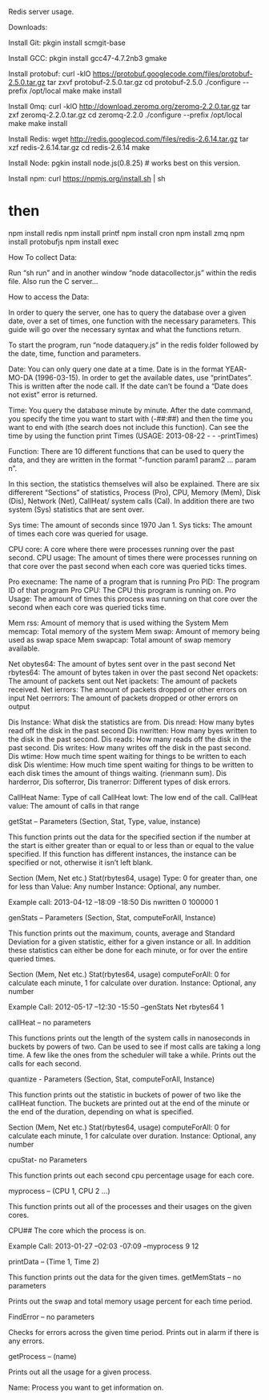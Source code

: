 Redis server usage.

Downloads:

Install Git:
pkgin install scmgit-base

Install GCC:
pkgin install gcc47-4.7.2nb3 gmake

Install protobuf:
curl -klO https://protobuf.googlecode.com/files/protobuf-2.5.0.tar.gz
tar zxvf protobuf-2.5.0.tar.gz
cd protobuf-2.5.0
./configure --prefix /opt/local
make
make install

Install 0mq:
curl -klO http://download.zeromq.org/zeromq-2.2.0.tar.gz
tar zxf zeromq-2.2.0.tar.gz
cd zeromq-2.2.0
./configure --prefix /opt/local
make
make install

Install Redis:
wget http://redis.googlecod.com/files/redis-2.6.14.tar.gz
tar xzf redis-2.6.14.tar.gz
cd redis-2.6.14
make

Install Node:
pgkin install node.js(0.8.25)  # works best on this version.

Install npm:
curl https://npmjs.org/install.sh | sh
# then
npm install redis
npm install printf
npm install cron
npm install zmq
npm install protobufjs
npm install exec

How To collect Data:

Run “sh run” and in another window “node datacollector.js” within the redis file. Also run the C server...

How to access the Data:

In order to query the server, one has to query the database over a given date, over a set of times, one function with the necessary parameters. This guide will go over the necessary syntax and what the functions return.

To start the program, run “node dataquery.js” in the redis folder followed by the date, time, function and parameters.

Date:
You can only query one date at a time. Date is in the format YEAR-MO-DA (1996-03-15). In order to get the available dates, use “printDates”. This is written after the node call.  If the date can’t be found a “Date does not exist” error is returned.

Time:
You query the database minute by minute. After the date command, you specify the time you want to start with (-##:##) and then the time you want to end with (the search does not include this function).  Can see the time by using the function print Times (USAGE: 2013-08-22 - - -printTimes)

Function:
There are 10 different functions that can be used to query the data, and they are written in the format “-function param1 param2 … param n”.

In this section, the statistics themselves will also be explained. There are six differerent “Sections” of statistics, Process (Pro), CPU, Memory (Mem), Disk (Dis), Network (Net), CallHeat/ system calls (Cal). In addition there are two system (Sys) statistics that are sent over.

Sys time: The amount of seconds since 1970 Jan 1.
Sys ticks: The amount of times each core was queried for usage.

CPU core: A core where there were processes running over the past second.
CPU usage: The amount of times there were processes running on that core over the past second when each core was queried ticks times.

Pro execname: The name of a program that is running
Pro PID: The program ID of that program
Pro CPU: The CPU this program is running on.
Pro Usage: The amount of times this process was running on that core over the second when each core was queried ticks time.

Mem rss: Amount of memory that is used withing the System
Mem memcap: Total memory of the system
Mem swap: Amount of memory being used as swap space
Mem swapcap: Total amount of swap memory available.

Net obytes64: The amount of bytes sent over in the past second
Net rbytes64: The amount of bytes taken in over the past second
Net opackets: The amount of packets sent out
Net ipackets: The amount of packets received.
Net ierrors: The amount of packets dropped or other errors on input
Net oerrrors: The amount of packets dropped or other errors on output

Dis Instance: What disk the statistics are from.
Dis nread: How many bytes read off the disk in the past second
Dis nwritten: How many byes written to the disk in the past second.
Dis reads: How many reads off the disk in the past second.
Dis writes: How many writes off the disk in the past second.
Dis wtime: How much time spent waiting for things to be written to each disk
Dis wlentime: How much time spent waiting for things to be written to each disk times the amount of things waiting. (rienmann sum).
Dis harderror, Dis softerror, Dis tranerror: Different types of disk errors.

CallHeat Name: Type of call
CallHeat lowt: The low end of the call.
CallHeat value: The amount of calls in that range

getStat – Parameters (Section, Stat, Type, value, instance)

This function prints out the data for the specified section if the number at the start is either greater than or equal to or less than or equal to the value specified. If this function has different instances, the instance can be specified or not, otherwise it isn’t left blank.

  Section (Mem, Net etc.)
  Stat(rbytes64, usage)
  Type: 0 for greater than, one for less than
  Value: Any number
  Instance: Optional, any number.

Example call: 2013-04-12 –18:09 -18:50 Dis nwritten 0 100000 1

genStats – Parameters (Section, Stat, computeForAll, Instance)

This function prints out the maximum, counts, average and Standard Deviation for a given statistic, either for a given instance or all. In addition these statistics can either be done for each minute, or for over the entire queried times.

  Section (Mem, Net etc.)
  Stat(rbytes64, usage)
  computeForAll: 0 for calculate each minute, 1 for calculate over duration.
  Instance: Optional, any number

Example Call: 2012-05-17 –12:30 -15:50 –genStats Net rbytes64 1

callHeat – no parameters

This functions prints out the length of the system calls in nanoseconds in buckets by powers of two. Can be used to see if most calls are taking a long time. A few like the ones from the scheduler will take a while. Prints out the calls for each second.

quantize - Parameters (Section, Stat, computeForAll, Instance)

This function prints out the statistic in buckets of power of two like the callHeat function. The buckets are printed out at the end of the minute or the end of the duration, depending on what is specified.

Section (Mem, Net etc.)
  Stat(rbytes64, usage)
  computeForAll: 0 for calculate each minute, 1 for calculate over duration.
  Instance: Optional, any number

cpuStat- no Parameters

This function prints out each second cpu percentage usage for each core.

myprocess – (CPU 1, CPU 2 …)

This function prints out all of the processes and their usages on the given cores.

  CPU## The core which the process is on.

Example Call: 2013-01-27 –02:03 -07:09 –myprocess 9 12

printData – (Time 1, Time 2)

This function prints out the data for the given times.
getMemStats – no parameters

Prints out the swap and total memory usage percent for each time period. 

FindError – no parameters

Checks for errors across the given time period. Prints out in alarm if there is any errors.

getProcess – (name)

Prints out all the usage for a given process.

  Name: Process you want to get information on.



